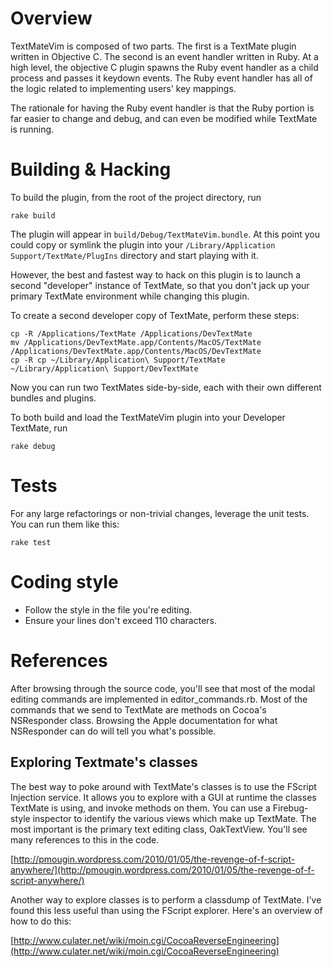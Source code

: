Overview
========
TextMateVim is composed of two parts. The first is a TextMate plugin written in Objective C. The second is an event handler written in Ruby. At a high level, the objective C plugin spawns the Ruby event handler as a child process and passes it keydown events. The Ruby event handler has all of the logic related to implementing users' key mappings.

The rationale for having the Ruby event handler is that the Ruby portion is far easier to change and debug, and can even be modified while TextMate is running.

Building & Hacking
==================
To build the plugin, from the root of the project directory, run

    rake build

The plugin will appear in `build/Debug/TextMateVim.bundle`. At this point you could copy or symlink the plugin into your `/Library/Application Support/TextMate/PlugIns` directory and start playing with it.

However, the best and fastest way to hack on this plugin is to launch a second "developer" instance of TextMate, so that you don't jack up your primary TextMate environment while changing this plugin.

To create a second developer copy of TextMate, perform these steps:

    cp -R /Applications/TextMate /Applications/DevTextMate
    mv /Applications/DevTextMate.app/Contents/MacOS/TextMate /Applications/DevTextMate.app/Contents/MacOS/DevTextMate
    cp -R cp ~/Library/Application\ Support/TextMate ~/Library/Application\ Support/DevTextMate

Now you can run two TextMates side-by-side, each with their own different bundles and plugins.

To both build and load the TextMateVim plugin into your Developer TextMate, run

    rake debug

Tests
=====
For any large refactorings or non-trivial changes, leverage the unit tests. You can run them like this:

    rake test

Coding style
============
 * Follow the style in the file you're editing.
 * Ensure your lines don't exceed 110 characters.

References
==========
After browsing through the source code, you'll see that most of the modal editing commands are implemented in editor_commands.rb. Most of the commands that we send to TextMate are methods on Cocoa's NSResponder class. Browsing the Apple documentation for what NSResponder can do will tell you what's possible.

Exploring Textmate's classes
-----------------------------
The best way to poke around with TextMate's classes is to use the FScript Injection service. It allows you to explore with a GUI at runtime the classes TextMate is using, and invoke methods on them. You can use a Firebug-style inspector to identify the various views which make up TextMate. The most important is the primary text editing class, OakTextView. You'll see many references to this in the code.

[http://pmougin.wordpress.com/2010/01/05/the-revenge-of-f-script-anywhere/](http://pmougin.wordpress.com/2010/01/05/the-revenge-of-f-script-anywhere/)


Another way to explore classes is to perform a classdump of TextMate. I've found this less useful than using the FScript explorer. Here's an overview of how to do this:

[http://www.culater.net/wiki/moin.cgi/CocoaReverseEngineering](http://www.culater.net/wiki/moin.cgi/CocoaReverseEngineering)